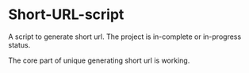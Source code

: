Short-URL-script
================

A script to generate short url. The project is in-complete or in-progress status. 

The core part of unique generating short url is working.



